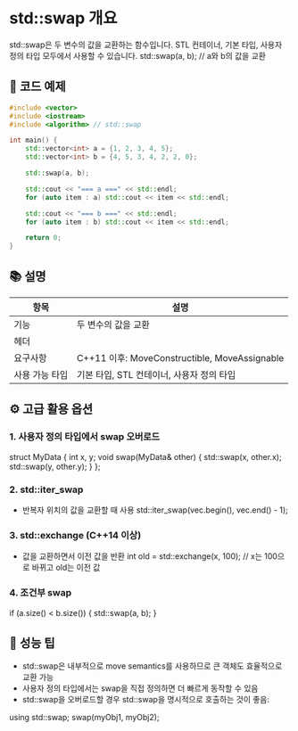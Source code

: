 # std::swap 개요
std::swap은 두 변수의 값을 교환하는 함수입니다. STL 컨테이너, 기본 타입, 사용자 정의 타입 모두에서 사용할 수 있습니다.
std::swap(a, b); // a와 b의 값을 교환


## 📌 코드 예제
```cpp
#include <vector>
#include <iostream>
#include <algorithm> // std::swap

int main() {
    std::vector<int> a = {1, 2, 3, 4, 5};
    std::vector<int> b = {4, 5, 3, 4, 2, 2, 0};

    std::swap(a, b);

    std::cout << "=== a ===" << std::endl;
    for (auto item : a) std::cout << item << std::endl;

    std::cout << "=== b ===" << std::endl;
    for (auto item : b) std::cout << item << std::endl;

    return 0;
}
```


## 📚 설명
| 항목 | 설명 |
|------|---------| 
| 기능 | 두 변수의 값을 교환 | 
| 헤더 | <algorithm> | 
| 요구사항 | C++11 이후: MoveConstructible, MoveAssignable | 
| 사용 가능 타입 | 기본 타입, STL 컨테이너, 사용자 정의 타입 | 



## ⚙️ 고급 활용 옵션
### 1. 사용자 정의 타입에서 swap 오버로드
struct MyData {
    int x, y;
    void swap(MyData& other) {
        std::swap(x, other.x);
        std::swap(y, other.y);
    }
};


### 2. std::iter_swap
- 반복자 위치의 값을 교환할 때 사용
std::iter_swap(vec.begin(), vec.end() - 1);


### 3. std::exchange (C++14 이상)
- 값을 교환하면서 이전 값을 반환
int old = std::exchange(x, 100); // x는 100으로 바뀌고 old는 이전 값


### 4. 조건부 swap
if (a.size() < b.size()) {
    std::swap(a, b);
}



## 🚀 성능 팁
- std::swap은 내부적으로 move semantics를 사용하므로 큰 객체도 효율적으로 교환 가능
- 사용자 정의 타입에서는 swap을 직접 정의하면 더 빠르게 동작할 수 있음
- std::swap을 오버로드할 경우 std::swap을 명시적으로 호출하는 것이 좋음:

using std::swap;
swap(myObj1, myObj2);




